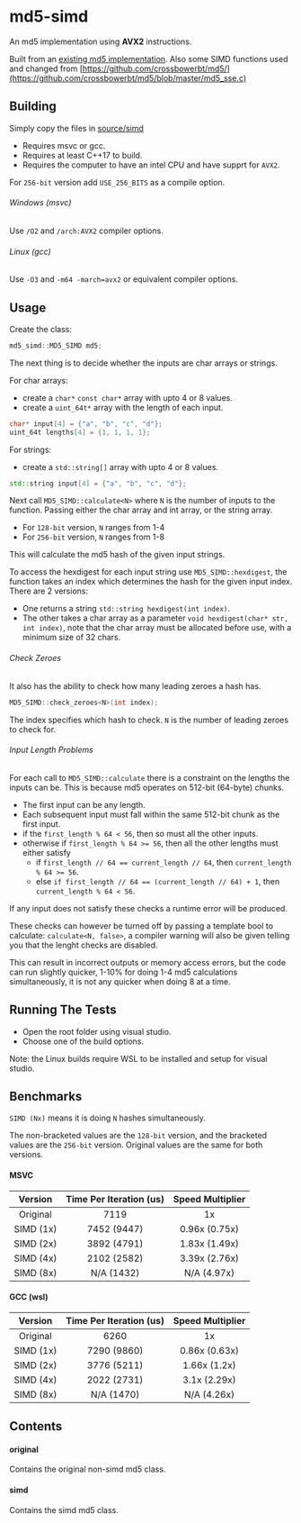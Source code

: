 # md5-simd
An md5 implementation using **AVX2** instructions.

Built from an [existing md5 implementation](http://www.zedwood.com/article/cpp-md5-function).
Also some SIMD functions used and changed from [https://github.com/crossbowerbt/md5/](https://github.com/crossbowerbt/md5/blob/master/md5_sse.c)

## Building
Simply copy the files in [source/simd](../master/source/simd)

- Requires msvc or gcc.
- Requires at least C++17 to build.
- Requires the computer to have an intel CPU and have supprt for `AVX2`.

For `256-bit` version add `USE_256_BITS` as a compile option.

###### Windows (msvc)
Use `/O2` and `/arch:AVX2` compiler options.

###### Linux (gcc)
Use `-O3` and `-m64 -march=avx2` or equivalent compiler options.

## Usage
Create the class:
```cpp
md5_simd::MD5_SIMD md5;
```


The next thing is to decide whether the inputs are char arrays or strings.

For char arrays:
- create a `char*` `const char*` array with upto 4 or 8 values.
- create a `uint_64t*` array with the length of each input.
```cpp
char* input[4] = {"a", "b", "c", "d"};
uint_64t lengths[4] = {1, 1, 1, 1};
```

For strings:
- create a `std::string[]` array with upto 4 or 8 values.
```cpp
std::string input[4] = {"a", "b", "c", "d"};
```


Next call `MD5_SIMD::calculate<N>` where `N` is the number of inputs to the function.
Passing either the char array and int array, or the string array.
- For `128-bit` version, `N` ranges from 1-4
- For `256-bit` version, `N` ranges from 1-8

This will calculate the md5 hash of the given input strings.

To access the hexdigest for each input string use `MD5_SIMD::hexdigest`, the function takes an index which determines the hash for the given input index.
There are 2 versions:
- One returns a string `std::string hexdigest(int index)`.
- The other takes  a char array as a parameter `void hexdigest(char* str, int index)`, note that the char array must be allocated before use, with a minimum size of 32 chars.

###### Check Zeroes
It also has the ability to check how many leading zeroes a hash has.

```cpp
MD5_SIMD::check_zeroes<N>(int index);
```

The index specifies which hash to check.
`N` is the number of leading zeroes to check for.

###### Input Length Problems
For each call to `MD5_SIMD::calculate` there is a constraint on the lengths the inputs can be.
This is because md5 operates on 512-bit (64-byte) chunks.

- The first input can be any length.
- Each subsequent input must fall within the same 512-bit chunk as the first input.
- if the `first_length % 64 < 56`, then so must all the other inputs.
- otherwise if `first_length % 64 >= 56`, then all the other lengths must either satisfy
    - if `first_length // 64 == current_length // 64`, then `current_length % 64 >= 56`.
    - else `if first_length // 64 == (current_length // 64) + 1`, then `current_length % 64 < 56`.

If any input does not satisfy these checks a runtime error will be produced.

These checks can however be turned off by passing a template bool to calculate: `calculate<N, false>`, a compiler warning will also be given telling you that the lenght checks are disabled.

This can result in incorrect outputs or memory access errors,
but the code can run slightly quicker, 1-10% for doing 1-4 md5 calculations simultaneously, it is not any quicker when doing 8 at a time.

## Running The Tests
- Open the root folder using visual studio.
- Choose one of the build options.

Note: the Linux builds require WSL to be installed and setup for visual studio.

## Benchmarks
`SIMD (Nx)` means it is doing `N` hashes simultaneously.

The non-bracketed values are the `128-bit` version, and the bracketed values are the `256-bit` version.
Original values are the same for both versions.
#### MSVC
|Version  |Time Per Iteration (us)|Speed Multiplier|
|:-------:|:---------------------:|:--------------:|
|Original |7119                   |1x              |
|SIMD (1x)|7452 (9447)            |0.96x (0.75x)   |
|SIMD (2x)|3892 (4791)            |1.83x (1.49x)   |
|SIMD (4x)|2102 (2582)            |3.39x (2.76x)   |
|SIMD (8x)|N/A (1432)             |N/A (4.97x)     |

#### GCC (wsl)
|Version  |Time Per Iteration (us)|Speed Multiplier|
|:-------:|:---------------------:|:--------------:|
|Original |6260                   |1x              |
|SIMD (1x)|7290 (9860)            |0.86x (0.63x)   |
|SIMD (2x)|3776 (5211)            |1.66x (1.2x)    |
|SIMD (4x)|2022 (2731)            |3.1x (2.29x)    |
|SIMD (8x)|N/A (1470)             |N/A (4.26x)     |

## Contents
#### original
Contains the original non-simd md5 class.

#### simd
Contains the simd md5 class.

